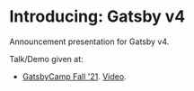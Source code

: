 # Introducing: Gatsby v4

Announcement presentation for Gatsby v4.

Talk/Demo given at:

- [GatsbyCamp Fall '21](https://www.gatsbyjs.com/camp-fall-2021/). [Video](https://www.youtube.com/watch?v=X3haR60VjZc).